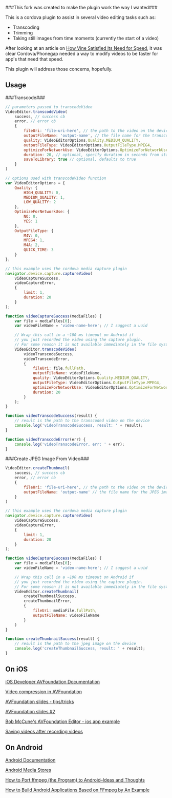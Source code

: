 ###This fork was created to make the plugin work the way I wanted###

This is a cordova plugin to assist in several video editing tasks such as:

* Transcoding
* Trimming
* Taking still images from time moments (currently the start of a video)

After looking at an article on [How Vine Satisfied Its Need for Speed](http://www.technologyreview.com/view/510511/how-vine-satisfies-its-need-for-speed/), it was clear Cordova/Phonegap needed a way to modify videos to be faster for app's that need that speed.

This plugin will address those concerns, hopefully.

## Usage

###Transcode###
```javascript
// parameters passed to transcodeVideo
VideoEditor.transcodeVideo(
    success, // success cb
    error, // error cb
    {
        fileUri: 'file-uri-here', // the path to the video on the device
        outputFileName: 'output-name', // the file name for the transcoded video
        quality: VideoEditorOptions.Quality.MEDIUM_QUALITY,
        outputFileType: VideoEditorOptions.OutputFileType.MPEG4,
        optimizeForNetworkUse: VideoEditorOptions.OptimizeForNetworkUse.YES,
        duration: 20, // optional, specify duration in seconds from start of video
        saveToLibrary: true // optional, defaults to true
    }
)
```
```javascript
// options used with transcodeVideo function
var VideoEditorOptions = {
    Quality: {
        HIGH_QUALITY: 0,
        MEDIUM_QUALITY: 1,
        LOW_QUALITY: 2
    },
    OptimizeForNetworkUse: {
        NO: 0,
        YES: 1
    },
    OutputFileType: {
        M4V: 0,
        MPEG4: 1,
        M4A: 2,
        QUICK_TIME: 3
    }
};
```
```javascript
// this example uses the cordova media capture plugin
navigator.device.capture.captureVideo(
    videoCaptureSuccess, 
    videoCaptureError, 
    { 
        limit: 1, 
        duration: 20 
    }
);

function videoCaptureSuccess(mediaFiles) {
    var file = mediaFiles[0];
    var videoFileName = 'video-name-here'; // I suggest a uuid

    // Wrap this call in a ~100 ms timeout on Android if
    // you just recorded the video using the capture plugin.
    // For some reason it is not available immediately in the file system.
    VideoEditor.transcodeVideo(
        videoTranscodeSuccess,
        videoTranscodeError,
        {
            fileUri: file.fullPath, 
            outputFileName: videoFileName, 
            quality: VideoEditorOptions.Quality.MEDIUM_QUALITY,
            outputFileType: VideoEditorOptions.OutputFileType.MPEG4,
            optimizeForNetworkUse: VideoEditorOptions.OptimizeForNetworkUse.YES,
            duration: 20
        }
    );
}

function videoTranscodeSuccess(result) {
	// result is the path to the transcoded video on the device
    console.log('videoTranscodeSuccess, result: ' + result);
}

function videoTranscodeError(err) {
	console.log('videoTranscodeError, err: ' + err);
}
```

###Create JPEG Image From Video###
```javascript
VideoEditor.createThumbnail(
    success, // success cb
    error, // error cb
    {
        fileUri: 'file-uri-here', // the path to the video on the device
        outputFileName: 'output-name' // the file name for the JPEG image
    }
)
```

```javascript
// this example uses the cordova media capture plugin
navigator.device.capture.captureVideo(
    videoCaptureSuccess, 
    videoCaptureError, 
    { 
        limit: 1, 
        duration: 20 
    }
);

function videoCaptureSuccess(mediaFiles) {
    var file = mediaFiles[0];
    var videoFileName = 'video-name-here'; // I suggest a uuid

    // Wrap this call in a ~100 ms timeout on Android if
    // you just recorded the video using the capture plugin.
    // For some reason it is not available immediately in the file system.
    VideoEditor.createThumbnail(
        createThumbnailSuccess,
        createThumbnailError,
        {
            fileUri: mediaFile.fullPath,
            outputFileName: videoFileName
        }
    )
}

function createThumbnailSuccess(result) {
    // result is the path to the jpeg image on the device
    console.log('createThumbnailSuccess, result: ' + result);
}
```

## On iOS

[iOS Developer AVFoundation Documentation](https://developer.apple.com/library/ios/documentation/AudioVideo/Conceptual/AVFoundationPG/Articles/01_UsingAssets.html#//apple_ref/doc/uid/TP40010188-CH7-SW8)

[Video compression in AVFoundation](http://www.iphonedevsdk.com/forum/iphone-sdk-development/110246-video-compression-avassetwriter-in-avfoundation.html)

[AVFoundation slides - tips/tricks](https://speakerdeck.com/bobmccune/composing-and-editing-media-with-av-foundation)

[AVFoundation slides #2](http://www.slideshare.net/bobmccune/learning-avfoundation)

[Bob McCune's AVFoundation Editor - ios app example](https://github.com/tapharmonic/AVFoundationEditor)

[Saving videos after recording videos](http://stackoverflow.com/questions/20902234/save-video-to-library-after-capturing-video-using-phonegap-capturevideo)



## On Android

[Android Documentation](http://developer.android.com/guide/appendix/media-formats.html#recommendations)

[Android Media Stores](http://developer.android.com/reference/android/provider/MediaStore.html#EXTRA_VIDEO_QUALITY)

[How to Port ffmpeg (the Program) to Android–Ideas and Thoughts](http://www.roman10.net/how-to-port-ffmpeg-the-program-to-androidideas-and-thoughts/)

[How to Build Android Applications Based on FFmpeg by An Example](http://www.roman10.net/how-to-build-android-applications-based-on-ffmpeg-by-an-example/)